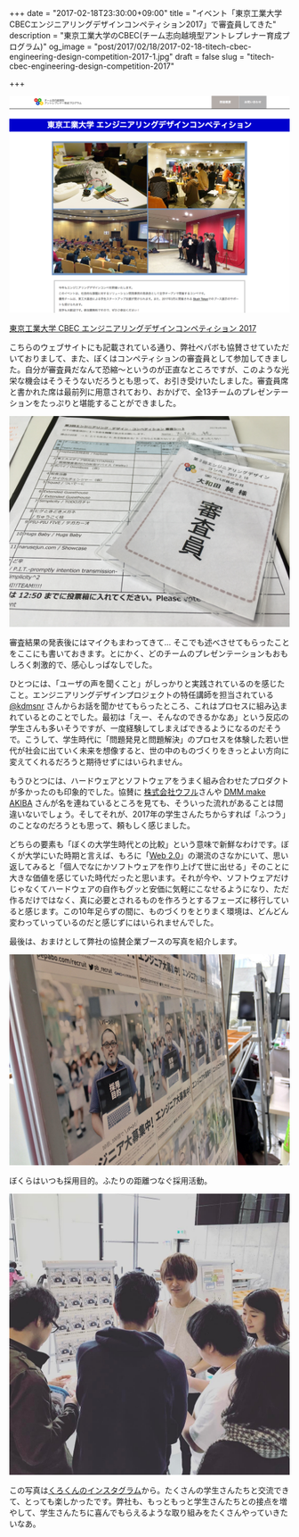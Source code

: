 +++
date = "2017-02-18T23:30:00+09:00"
title = "イベント「東京工業大学CBECエンジニアリングデザインコンペティション2017」で審査員してきた"
description = "東京工業大学のCBEC(チーム志向越境型アントレプレナー育成プログラム)"
og_image = "post/2017/02/18/2017-02-18-titech-cbec-engineering-design-competition-2017-1.jpg"
draft = false
slug = "titech-cbec-engineering-design-competition-2017"

+++

<img src="/post/2017/02/18/2017-02-18-screenshot.png" />

<a href="http://www.eng.titech.ac.jp/~cbe/competition2017/">東京工業大学 CBEC エンジニアリングデザインコンペティション 2017</a>

こちらのウェブサイトにも記載されている通り、弊社ペパボも協賛させていただいておりまして、また、ぼくはコンペティションの審査員として参加してきました。自分が審査員だなんて恐縮〜というのが正直なところですが、このような光栄な機会はそうそうないだろうとも思って、お引き受けいたしました。審査員席と書かれた席は最前列に用意されており、おかげで、全13チームのプレゼンテーションをたっぷりと堪能することができました。

<img src="/post/2017/02/18/2017-02-18-titech-cbec-engineering-design-competition-2017-1.jpg" />

審査結果の発表後にはマイクもまわってきて… そこでも述べさせてもらったことをここにも書いておきます。とにかく、どのチームのプレゼンテーションもおもしろく刺激的で、感心しっぱなしでした。

ひとつには、「ユーザの声を聞くこと」がしっかりと実践されているのを感じたこと。エンジニアリングデザインプロジェクトの特任講師を担当されている <a href="https://twitter.com/kdmsnr">@kdmsnr</a> さんからお話を聞かせてもらったところ、これはプロセスに組み込まれているとのことでした。最初は「えー、そんなのできるかなあ」という反応の学生さんも多いそうですが、一度経験してしまえばできるようになるのだそうで。こうして、学生時代に「問題発見と問題解決」のプロセスを体験した若い世代が社会に出ていく未来を想像すると、世の中のものづくりをきっとよい方向に変えてくれるだろうと期待せずにはいられません。

もうひとつには、ハードウェアとソフトウェアをうまく組み合わせたプロダクトが多かったのも印象的でした。協賛に <a href="http://uhuru.co.jp/">株式会社ウフル</a>さんや <a href="https://akiba.dmm-make.com/">DMM.make AKIBA</a> さんが名を連ねているところを見ても、そういった流れがあることは間違いないでしょう。そしてそれが、2017年の学生さんたちからすれば「ふつう」のことなのだろうとも思って、頼もしく感じました。

どちらの要素も「ぼくの大学生時代との比較」という意味で新鮮なわけです。ぼくが大学にいた時期と言えば、もろに「<a href="https://ja.wikipedia.org/wiki/Web_2.0">Web 2.0</a>」の潮流のさなかにいて、思い返してみると「個人でなにかソフトウェアを作り上げて世に出せる」そのことに大きな価値を感じていた時代だったと思います。それが今や、ソフトウェアだけじゃなくてハードウェアの自作もグッと安価に気軽にこなせるようになり、ただ作るだけではなく、真に必要とされるものを作ろうとするフェーズに移行していると感じます。この10年足らずの間に、ものづくりをとりまく環境は、どんどん変わっていっているのだと感じずにはいられませんでした。

最後は、おまけとして弊社の協賛企業ブースの写真を紹介します。

<img src="/post/2017/02/18/2017-02-18-titech-cbec-engineering-design-competition-2017-2.jpg" />

ぼくらはいつも採用目的。ふたりの距離つなぐ採用活動。

<img src="/post/2017/02/18/2017-02-18-titech-cbec-engineering-design-competition-2017-3.jpg" />

この写真は<a href="https://www.instagram.com/p/BQpff53B6Sz/">くろくんのインスタグラム</a>から。たくさんの学生さんたちと交流できて、とっても楽しかったです。弊社も、もっともっと学生さんたちとの接点を増やして、学生さんたちに喜んでもらえるような取り組みをたくさんやっていきたいなあ。
